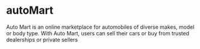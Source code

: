 # autoMart
Auto Mart is an online marketplace for automobiles of diverse makes, model or body type. With Auto Mart, users can sell their cars or buy from trusted dealerships or private sellers
